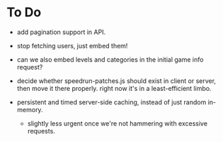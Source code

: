 # To Do

- add pagination support in API.

- stop fetching users, just embed them!

- can we also embed levels and categories in the initial game info request?

- decide whether speedrun-patches.js should exist in client or server, then
  move it there properly. right now it's in a least-efficient limbo.

- persistent and timed server-side caching, instead of just random in-memory.
  - slightly less urgent once we're not hammering with excessive requests.
